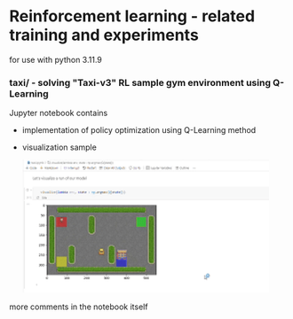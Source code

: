 # Reinforcement learning - related training and experiments

for use with python 3.11.9

### taxi/ - solving "Taxi-v3" RL sample gym environment using Q-Learning

Jupyter notebook contains
   - implementation of policy optimization using Q-Learning method
   - visualization sample

     ![](taxi.gif)

more comments in the notebook itself